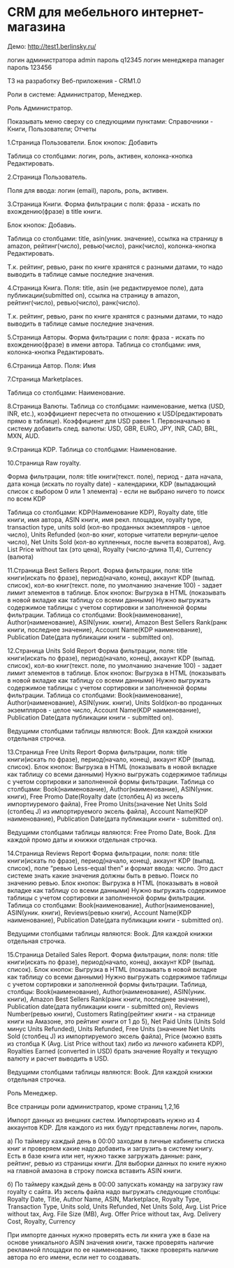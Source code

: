 CRM для мебельного интернет-магазина
====================================

Демо: http://test1.berlinsky.ru/

логин администратора admin пароль q12345
логин менеджера manager пароль 123456

ТЗ на разработку Веб-приложения - CRM1.0

Роли в системе: Администратор, Менеджер.

Роль Администратор.

Показывать меню сверху со следующими пунктами: Справочники - Книги, Пользователи; Отчеты

1.Страница Пользователи.
Блок кнопок: Добавить

Таблица со столбцами: логин, роль, активен, колонка-кнопка Редактировать.

2.Страница Пользователь.

Поля для ввода: логин (email), пароль, роль, активен.


3.Страница Книги.
Форма фильтрации с поля: фраза - искать по вхождению(фразе) в title книги.

Блок кнопок: Добавиь.

Таблица со столбцами: title, asin(уник. значение), ссылка на страницу в amazon, рейтинг(число), ревью(число), ранк(число), колонка-кнопка Редактировать.

Т.к. рейтинг, ревью, ранк по книге хранятся с разными датами, то надо выводить в таблице самые последние значения.

4.Страница Книга.
Поля: title, asin (не редактируемое поле), дата публикации(submitted on), ссылка на страницу в amazon, рейтинг(число), ревью(число), ранк(число).

Т.к. рейтинг, ревью, ранк по книге хранятся с разными датами, то надо выводить в таблице самые последние значения.

5.Страница Авторы.
Форма фильтрации с поля: фраза - искать по вхождению(фразе) в имени автора.
Таблица со столбцами: имя, колонка-кнопка Редактировать.

6.Страница Автор.
Поля: Имя

7.Страница Marketplaces.

Таблица со столбцами: Наименование.

8.Страница Валюты.
Таблица со столбцами: наименование, метка (USD, INR, etc.), коэффициент пересчета по отношению к USD(редактировать прямо в таблице).
Коэффициент для USD равен 1.
Первоначально в систему добавить след. валюты: USD, GBR, EURO, JPY, INR, CAD, BRL, MXN, AUD.

9.Страница KDP.
Таблица со столбцами: Наименование.

10.Страница Raw royalty.

Форма фильтрации, поля: title книги(текст. поле), период - дата начала, дата конца (искать по royalty date) - календарики, KDP (выпадающий список с выбором 0 или 1 элемента) - если не выбрано ничего то поиск по всем KDP


Таблица со столбцами: KDP(Наименование KDP), Royalty date, title книги, имя автора, ASIN книги, имя рекл. площадки, royalty type, transaction type, units sold (кол-во проданных экземпляров - целое число), Units Refunded (кол-во книг, которые читатели вернули-целое число), Net Units Sold (кол-во купленных, после вычета возвратов), Avg. List Price without tax (это цена), Royalty (число-длина 11,4), Currency (валюта)


11.Страница Best Sellers Report.
Форма фильтрации, поля: title книги(искать по фразе), период(начало, конец), аккаунт KDP (выпад. список), кол-во книг(текст. поле, по умолчанию значение 100) - задает лимит элементов в таблице.
Блок кнопок: Выгрузка в HTML (показывать в новой вкладке как таблицу со всеми данными) Нужно выгружать содержимое таблицы с учетом сортировки и заполненной формы фильтрации.
Таблица со столбцами: Book(наименование), Author(наименование), ASIN(уник. книги), Amazon Best Sellers Rank(ранк книги, последнее значение), Account Name(KDP наименование), Publication Date(дата публикации книги - submitted on).

12.Страница Units Sold Report
Форма фильтрации, поля: title книги(искать по фразе), период(начало, конец), аккаунт KDP (выпад. список), кол-во книг(текст. поле, по умолчанию значение 100) - задает лимит элементов в таблице.
Блок кнопок: Выгрузка в HTML (показывать в новой вкладке как таблицу со всеми данными) Нужно выгружать содержимое таблицы с учетом сортировки и заполненной формы фильтрации.
Таблица со столбцами: Book(наименование), Author(наименование), ASIN(уник. книги), Units Sold(кол-во проданных экземпляров - целое число, Account Name(KDP наименование), Publication Date(дата публикации книги - submitted on).

Ведущими столбцами таблицы являются: Book. Для каждой книжки отдельная строчка.


13.Страница Free Units Report
Форма фильтрации, поля: title книги(искать по фразе), период(начало, конец), аккаунт KDP (выпад. список).
Блок кнопок: Выгрузка в HTML (показывать в новой вкладке как таблицу со всеми данными) Нужно выгружать содержимое таблицы с учетом сортировки и заполненной формы фильтрации.
Таблица со столбцами: Book(наименование), Author(наименование), ASIN(уник. книги), Free Promo Date(Royalty date (столбец А) из эксель импортиуремого файла), Free Promo Units(значение Net Units Sold (столбец J) из импортируемого эксель файла), Account Name(KDP наименование), Publication Date(дата публикации книги - submitted on).

Ведущими столбцами таблицы являются: Free Promo Date, Book. Для каждой промо даты и книжки отдельная строчка.

14.Страница Reviews Report
Форма фильтрации, поля: поля: title книги(искать по фразе), период(начало, конец), аккаунт KDP (выпад. список), поле “ревью Less-equal then” и формат ввода: число. Это даст системе знать какие значения должны быть в ревью. Поиск по значению ревью.
Блок кнопок: Выгрузка в HTML (показывать в новой вкладке как таблицу со всеми данными) Нужно выгружать содержимое таблицы с учетом сортировки и заполненной формы фильтрации.
Таблица со столбцами: Book(наименование), Author(наименование), ASIN(уник. книги), Reviews(ревью книги), Account Name(KDP наименование), Publication Date(дата публикации книги - submitted on).

Ведущими столбцами таблицы являются: Book. Для каждой книжки отдельная строчка.

15.Страница Detailed Sales Report.
Форма фильтрации, поля: поля: title книги(искать по фразе), период(начало, конец), аккаунт KDP (выпад. список).
Блок кнопок: Выгрузка в HTML (показывать в новой вкладке как таблицу со всеми данными) Нужно выгружать содержимое таблицы с учетом сортировки и заполненной формы фильтрации.
Таблица, столбцы: Book(наименование), Author(наименование), ASIN(уник. книги), Amazon Best Sellers Rank(ранк книги, последнее значение), Publication date(дата публикации книги - submitted on), Reviews Number(ревью книги), Customers Rating(рейтинг книги - на странице книги на Амазоне, это рейтинг книги от 1 до 5), Net Paid Units (Units Sold минус Units Refunded), Units Refunded, Free Units (значение Net Units Sold (столбец J) из импортируемого эксель файла), Price (можно взять из столбца K (Avg. List Price without tax) либо из личного кабинета KDP), Royalties Earned (converted in USD) брать значение Royalty и текущую валюту и расчет выводить в USD.

Ведущими столбцами таблицы являются: Book. Для каждой книжки отдельная строчка.

Роль Менеджер.

Все страницы роли администратор, кроме страниц 1,2,16


Импорт данных из внешних систем.
Импортировать нужно из 4 аккаунтов KDP. Для каждого из них будут представлены логин, пароль.

а) По таймеру каждый день в 00:00 заходим в личные кабинеты списка книг и проверяем какие надо добавить и загрузить в систему книгу.
Есть в базе книга или нет, нужно также загружать данные: ранк, рейтинг, ревью из страницы книги. Для выборки данных по книге нужно на главной амазона в строку поиска вставить ASIN книги.

б) По таймеру каждый день в 00:00 запускать команду на загрузку raw royalty c сайта. Из эксель файла надо выгружать следующие столбцы: Royalty Date, Title, Author Name, ASIN, Marketplace, Royalty Type, Transaction Type, Units sold, Units Refunded, Net Units Sold, Avg. List Price without tax, Avg. File Size (MB), Avg. Offer Price without tax, Avg. Delivery Cost, Royalty, Currency


При импорте данных нужно проверять есть ли книга уже в базе на основе уникального ASIN значения книги, также проверять наличие рекламной площадки по ее наименованию, также проверять наличие автора по его имени, если нет то создавать.
